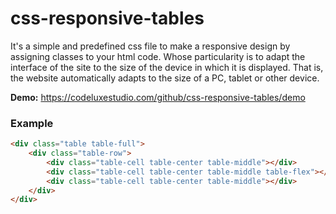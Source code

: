 # css-responsive-tables

It's a simple and predefined css file to make a responsive design by assigning classes to your html code. Whose particularity is to adapt the interface of the site to the size of the device in which it is displayed. That is, the website automatically adapts to the size of a PC, tablet or other device.

**Demo:** https://codeluxestudio.com/github/css-responsive-tables/demo

### Example

```html
<div class="table table-full">
    <div class="table-row">
        <div class="table-cell table-center table-middle"></div>
        <div class="table-cell table-center table-middle table-flex"></div>
        <div class="table-cell table-center table-middle"></div>
    </div>
</div>
```
